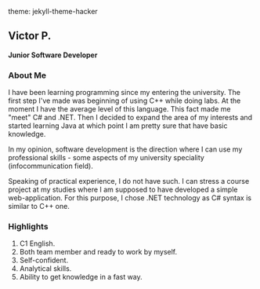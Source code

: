 theme: jekyll-theme-hacker
## **Victor P.**
**Junior Software Developer**



### About Me

I have been learning programming since my entering the university. The first step I've made was beginning of using C++ while doing labs. At the moment I have the average level of this language. This fact made me "meet" C# and .NET. Then I decided to expand the area of my interests and started learning Java at which point I am pretty sure that have basic knowledge.

In my opinion, software development is the direction where I can use my professional skills - some aspects of my university speciality (infocommunication field).

Speaking of practical experience, I do not have such. I can stress a course project at my studies where I am supposed to have developed a simple web-application. For this purpose, I chose .NET technology as C# syntax is similar to C++ one.

### Highlights

1. C1 English.
2. Both team member and ready to work by myself.
3. Self-confident.
4. Analytical skills.
5. Ability to get knowledge in a fast way.

